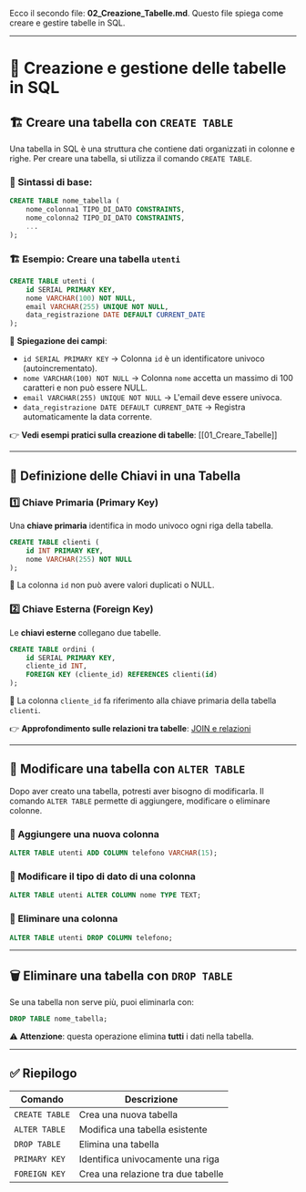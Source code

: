 Ecco il secondo file: **02_Creazione_Tabelle.md**. Questo file spiega come creare e gestire tabelle in SQL.

---


# 📌 Creazione e gestione delle tabelle in SQL

## 🏗️ Creare una tabella con `CREATE TABLE`
Una tabella in SQL è una struttura che contiene dati organizzati in colonne e righe. Per creare una tabella, si utilizza il comando `CREATE TABLE`.

### 📜 Sintassi di base:
```sql
CREATE TABLE nome_tabella (
    nome_colonna1 TIPO_DI_DATO CONSTRAINTS,
    nome_colonna2 TIPO_DI_DATO CONSTRAINTS,
    ...
);
````

### 🏗️ Esempio: Creare una tabella `utenti`

```sql
CREATE TABLE utenti (
    id SERIAL PRIMARY KEY,
    nome VARCHAR(100) NOT NULL,
    email VARCHAR(255) UNIQUE NOT NULL,
    data_registrazione DATE DEFAULT CURRENT_DATE
);
```

📌 **Spiegazione dei campi**:

- `id SERIAL PRIMARY KEY` → Colonna `id` è un identificatore univoco (autoincrementato).
- `nome VARCHAR(100) NOT NULL` → Colonna `nome` accetta un massimo di 100 caratteri e non può essere NULL.
- `email VARCHAR(255) UNIQUE NOT NULL` → L'email deve essere univoca.
- `data_registrazione DATE DEFAULT CURRENT_DATE` → Registra automaticamente la data corrente.

👉 **Vedi esempi pratici sulla creazione di tabelle**: [[01_Creare_Tabelle]]

---

## 🔑 Definizione delle Chiavi in una Tabella

### 1️⃣ **Chiave Primaria (Primary Key)**

Una **chiave primaria** identifica in modo univoco ogni riga della tabella.

```sql
CREATE TABLE clienti (
    id INT PRIMARY KEY,
    nome VARCHAR(255) NOT NULL
);
```

📌 La colonna `id` non può avere valori duplicati o NULL.

### 2️⃣ **Chiave Esterna (Foreign Key)**

Le **chiavi esterne** collegano due tabelle.

```sql
CREATE TABLE ordini (
    id SERIAL PRIMARY KEY,
    cliente_id INT,
    FOREIGN KEY (cliente_id) REFERENCES clienti(id)
);
```

📌 La colonna `cliente_id` fa riferimento alla chiave primaria della tabella `clienti`.

👉 **Approfondimento sulle relazioni tra tabelle**: [JOIN e relazioni](https://chatgpt.com/c/05_Join_Tabelle)

---

## 🔧 Modificare una tabella con `ALTER TABLE`

Dopo aver creato una tabella, potresti aver bisogno di modificarla. Il comando `ALTER TABLE` permette di aggiungere, modificare o eliminare colonne.

### 🔹 Aggiungere una nuova colonna

```sql
ALTER TABLE utenti ADD COLUMN telefono VARCHAR(15);
```

### 🔹 Modificare il tipo di dato di una colonna

```sql
ALTER TABLE utenti ALTER COLUMN nome TYPE TEXT;
```

### 🔹 Eliminare una colonna

```sql
ALTER TABLE utenti DROP COLUMN telefono;
```

---

## 🗑️ Eliminare una tabella con `DROP TABLE`

Se una tabella non serve più, puoi eliminarla con:

```sql
DROP TABLE nome_tabella;
```

⚠️ **Attenzione**: questa operazione elimina **tutti** i dati nella tabella.

---

## ✅ Riepilogo

|Comando|Descrizione|
|---|---|
|`CREATE TABLE`|Crea una nuova tabella|
|`ALTER TABLE`|Modifica una tabella esistente|
|`DROP TABLE`|Elimina una tabella|
|`PRIMARY KEY`|Identifica univocamente una riga|
|`FOREIGN KEY`|Crea una relazione tra due tabelle|
